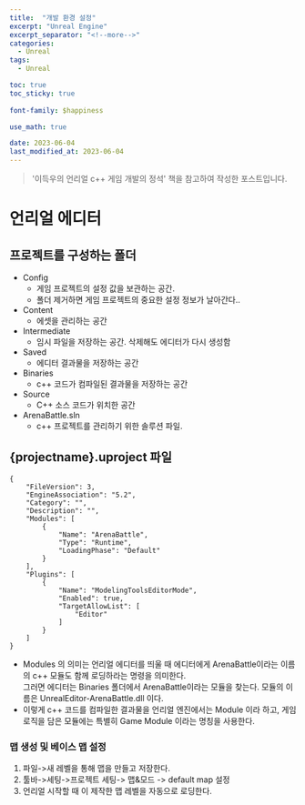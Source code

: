 ```yaml
---
title:  "개발 환경 설정"
excerpt: "Unreal Engine"
excerpt_separator: "<!--more-->"
categories:
  - Unreal
tags:
  - Unreal

toc: true
toc_sticky: true
 
font-family: $happiness

use_math: true

date: 2023-06-04
last_modified_at: 2023-06-04
---
```

> '이득우의 언리얼 c++ 게임 개발의 정석' 책을 참고하여 작성한 포스트입니다.

# 언리얼 에디터

## 프로젝트를 구성하는 폴더
* Config
    - 게임 프로젝트의 설정 값을 보관하는 공간.
    - 폴더 제거하면 게임 프로젝트의 중요한 설정 정보가 날아간다..
* Content
    - 에셋을 관리하는 공간
* Intermediate
    - 임시 파일을 저장하는 공간. 삭제해도 에디터가 다시 생성함
* Saved
    - 에디터 결과물을 저장하는 공간
* Binaries
    - c++ 코드가 컴파일된 결과물을 저장하는 공간
* Source
    - C++ 소스 코드가 위치한 공간
* ArenaBattle.sln
    - c++ 프로젝트를 관리하기 위한 솔루션 파일.




## {projectname}.uproject 파일

```
{
	"FileVersion": 3,
	"EngineAssociation": "5.2",
	"Category": "",
	"Description": "",
	"Modules": [
		{
			"Name": "ArenaBattle",
			"Type": "Runtime",
			"LoadingPhase": "Default"
		}
	],
	"Plugins": [
		{
			"Name": "ModelingToolsEditorMode",
			"Enabled": true,
			"TargetAllowList": [
				"Editor"
			]
		}
	]
}
```

* Modules 의 의미는 언리얼 에디터를 띄울 때 에디터에게 ArenaBattle이라는 이름의 c++ 모듈도 함께 로딩하라는 명령을 의미한다.   
그러면 에디터는 Binaries 폴더에서 ArenaBattle이라는 모듈을 찾는다. 모듈의 이름은 UnrealEditor-ArenaBattle.dll 이다.
* 이렇게 c++ 코드를 컴파일한 결과물을 언리얼 엔진에서는 Module 이라 하고, 게임 로직을 담은 모듈에는 특별히 Game Module 이라는 명칭을 사용한다.


### 맵 생성 및 베이스 맵 설정
1. 파일->새 레벨을 통해 맵을 만들고 저장한다.
2. 툴바->세팅->프로젝트 세팅-> 맵&모드 -> default map 설정
3. 언리얼 시작할 때 이 제작한 맵 레벨을 자동으로 로딩한다.

